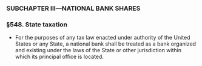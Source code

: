 ### SUBCHAPTER III—NATIONAL BANK SHARES

### §548. State taxation
* For the purposes of any tax law enacted under authority of the United States or any State, a national bank shall be treated as a bank organized and existing under the laws of the State or other jurisdiction within which its principal office is located.